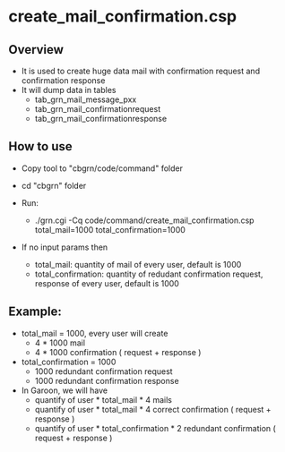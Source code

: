 # create_mail_confirmation.csp

## Overview
- It is used to create huge data mail with confirmation request and confirmation response
- It will dump data in tables
    - tab_grn_mail_message_pxx
    - tab_grn_mail_confirmationrequest
    - tab_grn_mail_confirmationresponse   

## How to use
- Copy tool to "cbgrn/code/command" folder 
- cd "cbgrn" folder
- Run: 
    - ./grn.cgi -Cq code/command/create_mail_confirmation.csp total_mail=1000 total_confirmation=1000

- If no input params then
    - total_mail: quantity of mail of every user, default is 1000
    - total_confirmation: quantity of redudant confirmation request, response of every user, default is 1000

## Example:
- total_mail = 1000, every user will create
    - 4 * 1000 mail
    - 4 * 1000 confirmation ( request + response )
- total_confirmation = 1000
    - 1000 redundant confirmation request
    - 1000 redundant confirmation response
- In Garoon, we will have
    - quantify of user * total_mail * 4 mails
    - quantify of user * total_mail * 4 correct confirmation ( request + response )
    - quantify of user * total_confirmation * 2 redundant confirmation ( request + response )
